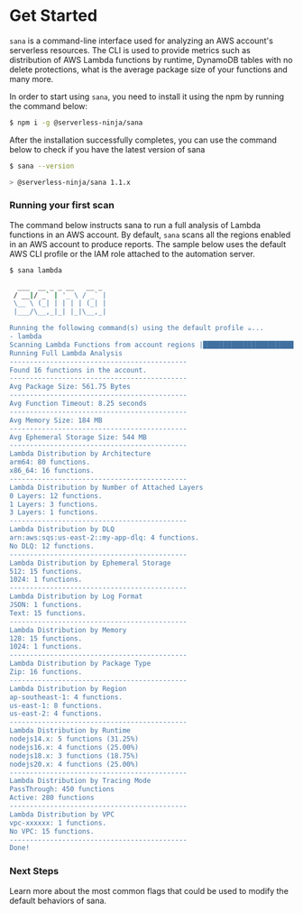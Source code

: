 # Get Started

`sana` is a command-line interface used for analyzing an AWS account's serverless resources. The CLI is used to provide metrics such as distribution of AWS Lambda functions by runtime, DynamoDB tables with no delete protections, what is the average package size of your functions and many more.

In order to start using `sana`, you need to install it using the npm by running the command below:

```sh
$ npm i -g @serverless-ninja/sana
```

After the installation successfully completes, you can use the command below to check if you have the latest version of sana

```sh
$ sana --version

> @serverless-ninja/sana 1.1.x
```

### Running your first scan

The command below instructs sana to run a full analysis of Lambda functions in an AWS account. By default, `sana` scans all the regions enabled in an AWS account to produce reports. The sample below uses the default AWS CLI profile or the IAM role attached to the automation server.

```sh
$ sana lambda

  ___  __ _ _ __   __ _
 / __|/ _` | '_ \ / _` |
 \__ \ (_| | | | | (_| |
 |___/\__,_|_| |_|\__,_|

Running the following command(s) using the default profile ☕...
- lambda
Scanning Lambda Functions from account regions |████████████████████████████████████████| 100% | ETA: 0s | 17/17
Running Full Lambda Analysis
--------------------------------------------
Found 16 functions in the account.
--------------------------------------------
Avg Package Size: 561.75 Bytes
--------------------------------------------
Avg Function Timeout: 8.25 seconds
--------------------------------------------
Avg Memory Size: 184 MB
--------------------------------------------
Avg Ephemeral Storage Size: 544 MB
--------------------------------------------
Lambda Distribution by Architecture
arm64: 80 functions.
x86_64: 16 functions.
--------------------------------------------
Lambda Distribution by Number of Attached Layers
0 Layers: 12 functions.
1 Layers: 3 functions.
3 Layers: 1 functions.
--------------------------------------------
Lambda Distribution by DLQ
arn:aws:sqs:us-east-2::my-app-dlq: 4 functions.
No DLQ: 12 functions.
--------------------------------------------
Lambda Distribution by Ephemeral Storage
512: 15 functions.
1024: 1 functions.
--------------------------------------------
Lambda Distribution by Log Format
JSON: 1 functions.
Text: 15 functions.
--------------------------------------------
Lambda Distribution by Memory
128: 15 functions.
1024: 1 functions.
--------------------------------------------
Lambda Distribution by Package Type
Zip: 16 functions.
--------------------------------------------
Lambda Distribution by Region
ap-southeast-1: 4 functions.
us-east-1: 8 functions.
us-east-2: 4 functions.
--------------------------------------------
Lambda Distribution by Runtime
nodejs14.x: 5 functions (31.25%)
nodejs16.x: 4 functions (25.00%)
nodejs18.x: 3 functions (18.75%)
nodejs20.x: 4 functions (25.00%)
--------------------------------------------
Lambda Distribution by Tracing Mode
PassThrough: 450 functions
Active: 280 functions
--------------------------------------------
Lambda Distribution by VPC
vpc-xxxxxx: 1 functions.
No VPC: 15 functions.
--------------------------------------------
Done!
```

### Next Steps

Learn more about the most common flags that could be used to modify the default behaviors of sana.
